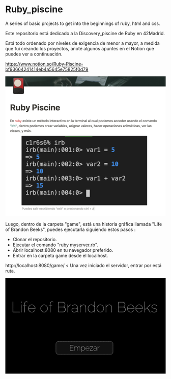# Ruby_piscine
A series of basic projects to get into the beginnings of ruby, html and css.

Este repositorio está dedicado a la Discovery_piscine de Ruby en 42Madrid.

Está todo ordenado por niveles de exigencia de menor a mayor, a medida que fui creando los proyectos, anoté algunos apuntes en el Notion que puedes ver a continuación.

https://www.notion.so/Ruby-Piscine-bf93664241414eb4a5645e75825f0d79

![alt text](https://github.com/abello-r/Ruby_piscine/blob/master/notion.png)

Luego, dentro de la carpeta "game", está una historia gráfica llamada "Life of Brandon Beeks", puedes ejecutarla siguiendo estos pasos :

* Clonar el repositorio.
* Ejecutar el comando "ruby myserver.rb".
* Abrir localhost:8080 en tu navegador preferido.
* Entrar en la carpeta game desde el localhost.

http://localhost:8080/game/ < Una vez iniciado el servidor, entrar por está ruta.

![alt text](https://github.com/abello-r/Ruby_piscine/blob/master/bb.png)
